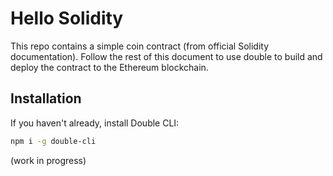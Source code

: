 # Hello Solidity

This repo contains a simple coin contract (from official Solidity documentation). Follow the rest of this document to use double to build and deploy the contract to the Ethereum blockchain.

## Installation

If you haven't already, install Double CLI:

```sh
npm i -g double-cli
```

(work in progress)
